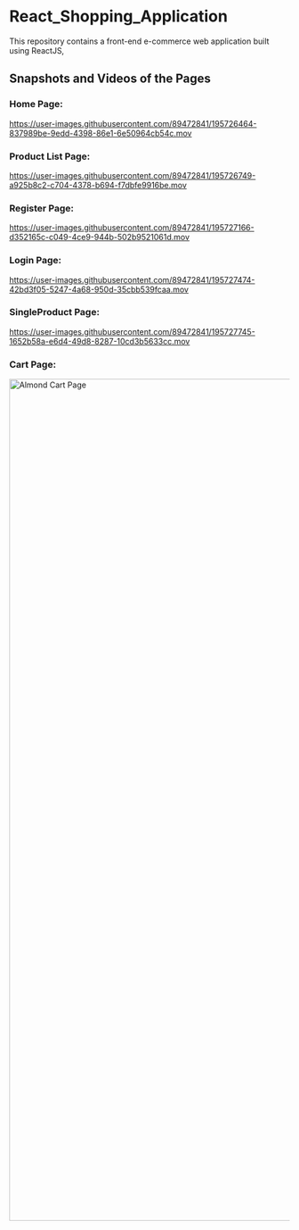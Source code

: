 # React_Shopping_Application
This repository contains a front-end e-commerce web application built using ReactJS, 

## Snapshots and Videos of the Pages
### Home Page:
https://user-images.githubusercontent.com/89472841/195726464-837989be-9edd-4398-86e1-6e50964cb54c.mov

### Product List Page:
https://user-images.githubusercontent.com/89472841/195726749-a925b8c2-c704-4378-b694-f7dbfe9916be.mov

### Register Page:
https://user-images.githubusercontent.com/89472841/195727166-d352165c-c049-4ce9-944b-502b9521061d.mov

### Login Page:
https://user-images.githubusercontent.com/89472841/195727474-42bd3f05-5247-4a68-950d-35cbb539fcaa.mov

### SingleProduct Page:
https://user-images.githubusercontent.com/89472841/195727745-1652b58a-e6d4-49d8-8287-10cd3b5633cc.mov

### Cart Page:
<img width="1509" alt="Almond Cart Page" src="https://user-images.githubusercontent.com/89472841/195727959-c7574955-f7a5-4f58-b76a-6782f84754a1.png">
